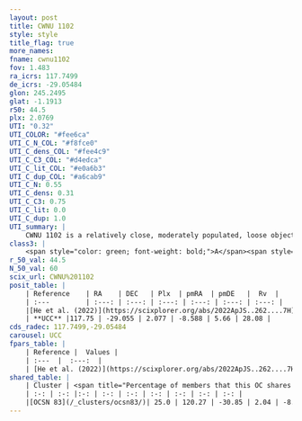 ```yaml
---
layout: post
title: CWNU 1102
style: style
title_flag: true
more_names: 
fname: cwnu1102
fov: 1.483
ra_icrs: 117.7499
de_icrs: -29.05484
glon: 245.2495
glat: -1.1913
r50: 44.5
plx: 2.0769
UTI: "0.32"
UTI_COLOR: "#fee6ca"
UTI_C_N_COL: "#f8fce0"
UTI_C_dens_COL: "#fee4c9"
UTI_C_C3_COL: "#d4edca"
UTI_C_lit_COL: "#e0a6b3"
UTI_C_dup_COL: "#a6cab9"
UTI_C_N: 0.55
UTI_C_dens: 0.31
UTI_C_C3: 0.75
UTI_C_lit: 0.0
UTI_C_dup: 1.0
UTI_summary: |
    CWNU 1102 is a relatively close, moderately populated, loose object of high C3 quality. It was recently reported in the literature. This object shares a small percentage of members with a later reported entry.
class3: |
    <span style="color: green; font-weight: bold;">A</span><span style="color: #FFC300; font-weight: bold;">B</span>
r_50_val: 44.5
N_50_val: 60
scix_url: CWNU%201102
posit_table: |
    | Reference    | RA    | DEC   | Plx  | pmRA  | pmDE   |  Rv  |
    | :---         | :---: | :---: | :---: | :---: | :---: | :---: |
    |[He et al. (2022)](https://scixplorer.org/abs/2022ApJS..262....7H) | 117.653 | -28.862 | 2.084 | -8.579 | 5.652 | -- |
    | **UCC** |117.75 | -29.055 | 2.077 | -8.588 | 5.66 | 28.08 | 
cds_radec: 117.7499,-29.05484
carousel: UCC
fpars_table: |
    | Reference |  Values |
    | :---  |  :---:  |
    | [He et al. (2022)](https://scixplorer.org/abs/2022ApJS..262....7H) | `A0=0.4, logAge=7.5` |
shared_table: |
    | Cluster | <span title="Percentage of members that this OC shares with the ones listed">%</span>   | RA   | DEC   | Plx   | pmRA  | pmDE  | Rv | UTI |
    | :-: | :-: |:-: | :-: | :-: | :-: | :-: | :-: | :-: |
    |[OCSN 83](/_clusters/ocsn83/)| 25.0 | 120.27 | -30.85 | 2.04 | -8.95 | 5.49 | 28.06 |0.5 |
---
```

